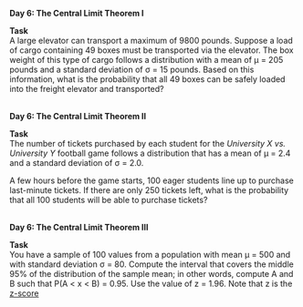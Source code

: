 **Day 6: The Central Limit Theorem I**<br>

**Task** <br>
A large elevator can transport a maximum of 9800 pounds. Suppose a load of cargo containing 49 boxes must be transported via the elevator. The box weight of this type of cargo follows a distribution with a mean of μ = 205 pounds and a standard deviation of σ = 15 pounds. Based on this information, what is the probability that all 49 boxes can be safely loaded into the freight elevator and transported?

<br>**Day 6: The Central Limit Theorem II**<br>

**Task** <br>
The number of tickets purchased by each student for the *University X vs. University Y* football game follows a distribution that has a mean of μ = 2.4 and a standard deviation of σ = 2.0. 

A few hours before the game starts, 100 eager students line up to purchase last-minute tickets. If there are only 250 tickets left, what is the probability that all 100 students will be able to purchase tickets?

<br>**Day 6: The Central Limit Theorem III**<br>

**Task**	<br>
You have a sample of 100 values from a population with mean μ = 500 and with standard deviation σ = 80. Compute the interval that covers the middle 95% of the distribution of the sample mean; in other words, compute A and B such that P(A < x < B) = 0.95. Use the value of z = 1.96. Note that z is the [z-score](https://en.wikipedia.org/wiki/Standard_score)
